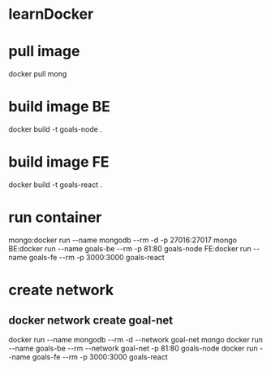 # learnDocker

# pull image
docker pull mong

# build image BE
docker build -t goals-node .

# build image FE
docker build -t goals-react .

# run container
mongo:docker run --name mongodb --rm -d -p 27016:27017 mongo
BE:docker run --name goals-be --rm -p 81:80 goals-node
FE:docker run --name goals-fe --rm -p 3000:3000 goals-react

# create network
docker network create goal-net
----------------
docker run --name mongodb --rm -d --network goal-net mongo
docker run --name goals-be --rm --network goal-net -p 81:80 goals-node
docker run --name goals-fe --rm -p 3000:3000 goals-react
